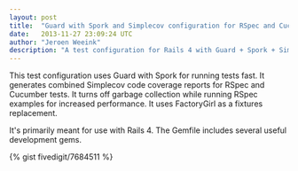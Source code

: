 ```yaml
---
layout: post
title:  "Guard with Spork and Simplecov configuration for RSpec and Cucumber tests using FactoryGirl"
date:   2013-11-27 23:09:24 UTC
author: "Jeroen Weeink"
description: "A test configuration for Rails 4 with Guard + Spork + Simplecov for combined reports with RSpec and Cucumber using FactoryGirl fixtures"
---
```

This test configuration uses Guard with Spork for running tests fast. It generates combined Simplecov code coverage reports for RSpec and Cucumber tests. It turns off garbage collection while running RSpec examples for increased performance. It uses FactoryGirl as a fixtures replacement.

It's primarily meant for use with Rails 4. The Gemfile includes several useful development gems.

{% gist fivedigit/7684511 %}
